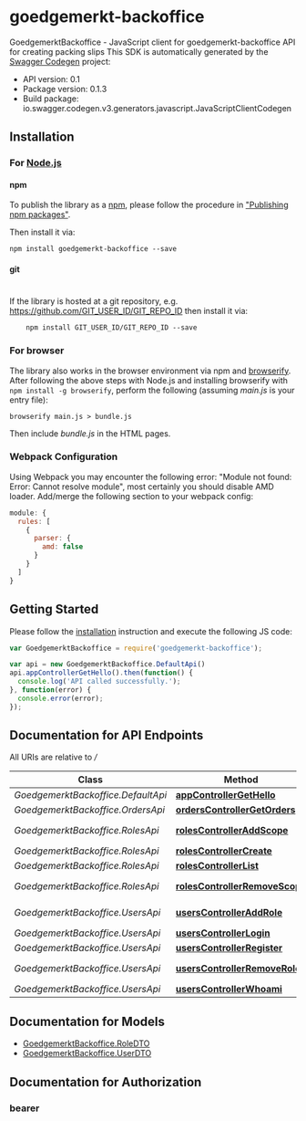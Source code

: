 # goedgemerkt-backoffice

GoedgemerktBackoffice - JavaScript client for goedgemerkt-backoffice
API for creating packing slips
This SDK is automatically generated by the [Swagger Codegen](https://github.com/swagger-api/swagger-codegen) project:

- API version: 0.1
- Package version: 0.1.3
- Build package: io.swagger.codegen.v3.generators.javascript.JavaScriptClientCodegen

## Installation

### For [Node.js](https://nodejs.org/)

#### npm

To publish the library as a [npm](https://www.npmjs.com/),
please follow the procedure in ["Publishing npm packages"](https://docs.npmjs.com/getting-started/publishing-npm-packages).

Then install it via:

```shell
npm install goedgemerkt-backoffice --save
```

#### git
#
If the library is hosted at a git repository, e.g.
https://github.com/GIT_USER_ID/GIT_REPO_ID
then install it via:

```shell
    npm install GIT_USER_ID/GIT_REPO_ID --save
```

### For browser

The library also works in the browser environment via npm and [browserify](http://browserify.org/). After following
the above steps with Node.js and installing browserify with `npm install -g browserify`,
perform the following (assuming *main.js* is your entry file):

```shell
browserify main.js > bundle.js
```

Then include *bundle.js* in the HTML pages.

### Webpack Configuration

Using Webpack you may encounter the following error: "Module not found: Error:
Cannot resolve module", most certainly you should disable AMD loader. Add/merge
the following section to your webpack config:

```javascript
module: {
  rules: [
    {
      parser: {
        amd: false
      }
    }
  ]
}
```

## Getting Started

Please follow the [installation](#installation) instruction and execute the following JS code:

```javascript
var GoedgemerktBackoffice = require('goedgemerkt-backoffice');

var api = new GoedgemerktBackoffice.DefaultApi()
api.appControllerGetHello().then(function() {
  console.log('API called successfully.');
}, function(error) {
  console.error(error);
});

```

## Documentation for API Endpoints

All URIs are relative to */*

Class | Method | HTTP request | Description
------------ | ------------- | ------------- | -------------
*GoedgemerktBackoffice.DefaultApi* | [**appControllerGetHello**](docs/DefaultApi.md#appControllerGetHello) | **GET** / | 
*GoedgemerktBackoffice.OrdersApi* | [**ordersControllerGetOrders**](docs/OrdersApi.md#ordersControllerGetOrders) | **GET** /orders | 
*GoedgemerktBackoffice.RolesApi* | [**rolesControllerAddScope**](docs/RolesApi.md#rolesControllerAddScope) | **PATCH** /roles/scopes/add | 
*GoedgemerktBackoffice.RolesApi* | [**rolesControllerCreate**](docs/RolesApi.md#rolesControllerCreate) | **POST** /roles | 
*GoedgemerktBackoffice.RolesApi* | [**rolesControllerList**](docs/RolesApi.md#rolesControllerList) | **GET** /roles | 
*GoedgemerktBackoffice.RolesApi* | [**rolesControllerRemoveScope**](docs/RolesApi.md#rolesControllerRemoveScope) | **PATCH** /roles/scopes/remove | 
*GoedgemerktBackoffice.UsersApi* | [**usersControllerAddRole**](docs/UsersApi.md#usersControllerAddRole) | **PATCH** /users/{id}/roles/{role} | 
*GoedgemerktBackoffice.UsersApi* | [**usersControllerLogin**](docs/UsersApi.md#usersControllerLogin) | **POST** /users/login | 
*GoedgemerktBackoffice.UsersApi* | [**usersControllerRegister**](docs/UsersApi.md#usersControllerRegister) | **POST** /users/register | 
*GoedgemerktBackoffice.UsersApi* | [**usersControllerRemoveRole**](docs/UsersApi.md#usersControllerRemoveRole) | **DELETE** /users/{id}/roles/{role} | 
*GoedgemerktBackoffice.UsersApi* | [**usersControllerWhoami**](docs/UsersApi.md#usersControllerWhoami) | **GET** /users/whoami | 

## Documentation for Models

 - [GoedgemerktBackoffice.RoleDTO](docs/RoleDTO.md)
 - [GoedgemerktBackoffice.UserDTO](docs/UserDTO.md)

## Documentation for Authorization


### bearer


